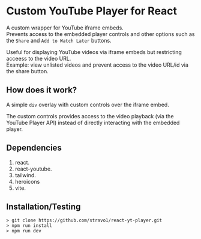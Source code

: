 # Custom YouTube Player for React 
A custom wrapper for YouTube iframe embeds.  
Prevents access to the embedded player controls and other options such as the `Share` and `Add to Watch Later` buttons.  
  
Useful for displaying YouTube videos via iframe embeds but restricting acceess to the video URL.  
Example: view unlisted videos and prevent access to the video URL/id via the share button.  

## How does it work?  
A simple `div` overlay with custom controls over the iframe embed.

The custom controls provides access to the video playback (via the YouTube Player API) instead of directly interacting with the embedded player.  

## Dependencies 

1. react. 
2. react-youtube. 
3. tailwind.
4. heroicons
5. vite.  

## Installation/Testing 
```
> git clone https://github.com/stravo1/react-yt-player.git
> npm run install
> npm run dev
```
